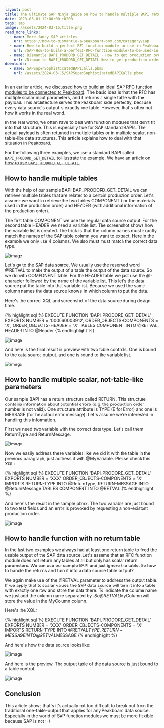 ```yaml
---
layout: post
title: The ultimate SAP Ninja guide on how to handle multiple BAPI returns 
date: 2023-03-01 12:00:00 +0200
tags: sap
image: /assets/2024-03-15/title.png
read_more_links:
  - name: More fancy SAP articles
    url: https://how-to-dismantle-a-peakboard-box.com/category/sap
  - name: How to build a perfect RFC function module to use in Peakboard
    url: /SAP-How-to-build-a-perfect-RFC-function-module-to-be-used-in-Peakboard.html
  - name: Dismantle BAPI_PRODORD_GET_DETAIL - How to get production order details from SAP
    url: /Dismantle-BAPI_PRODORD_GET_DETAIL-How-to-get-production-order-details-from-SAP.html
downloads:
  - name: SAPSuperSophisticatedBAPICalls.pbmx
    url: /assets/2024-03-15/SAPSuperSophisticatedBAPICalls.pbmx
---
```


In an earlier article, we discussed [how to build an ideal SAP RFC function modules to be connected to Peakboard](/SAP-How-to-build-a-perfect-RFC-function-module-to-be-used-in-Peakboard.html). The basic idea is that the RFC has multiple scalar input parameters, and it returns a single table with the payload. This architecture serves the Peakboard side perfectly, because every data source's output is exactly one table. However, that's often not how it works in the real world.

In the real world, we often have to deal with function modules that don't fit into that structure. This is especially true for SAP standard BAPIs. The actual payload is often returned in multiple tables or in multiple scalar, non-table-like data structures. This article explains how to deal with that situation in Peakboard.

For the following three examples, we use a standard BAPI called `BAPI_PRODORD_GET_DETAIL` to illustrate the example. We have an article on [how to use `BAPI_PRODORD_GET_DETAIL`](/Dismantle-BAPI_PRODORD_GET_DETAIL-How-to-get-production-order-details-from-SAP.html).

## How to handle multiple tables

With the help of our sample BAPI BAPI_PRODORD_GET_DETAIL we can retrieve multiple tables that are related to a certain production order. Let's assume we want to retrieve the two tables COMPONENT (for the materials used in the production order) and HEADER (with additional information of the production order). 

The first table COMPONENT we use the regular data source output. For the second table HEADER we need a variable list. The screenshot shows how the variable list is created. The trick is, that the column names must exactly match the names of the SAP table column you want to extract. Here in the example we only use 4 columns. We also must must match the correct data type. 

![image](/assets/2024-03-15/010.png)

Let's go to the SAP data source. We usually use the reserved word @RETVAL to make the output of a table the output of the data source. So we do with COMPONENT table. For the HEADER table we just use the @-character followed by the name of the variable list. This let's the data source put the table into that variable list. Because we used the same column names the data source knows, in which column to put the data.

Here's the correct XQL and screenshot of the data source during design time.

{% highlight sql %}
EXECUTE FUNCTION 'BAPI_PRODORD_GET_DETAIL'
   EXPORTS
      NUMBER = '000060003912',
      ORDER_OBJECTS-COMPONENTS = 'X',
      ORDER_OBJECTS-HEADER = 'X'
   TABLES
      COMPONENT INTO @RETVAL,
      HEADER INTO @Header
{% endhighlight %}

![image](/assets/2024-03-15/020.png)

And here is the final result in preview with two table controls. One is bound to the data source output. and one is bound to the variable list.

![image](/assets/2024-03-15/030.png)

## How to handle multiple scalar, not-table-like parameters

Our sample BAPI has a return structure called RETURN. This structure contains information about potential errors (e.g. the production order number is not valid). One structure attribute is TYPE (E for Error) and one is MESSAGE (for he actaul error message). Let's assume we're interested in handling this information.

First we need two variable with the correct data type. Let's call them ReturnType and ReturnMessage.

![image](/assets/2024-03-15/040.png)

Now we easily address these variables like we did it with the table in the previous paragraph, just address it with @MyVariable. Please check this XQL:

{% highlight sql %}
EXECUTE FUNCTION 'BAPI_PRODORD_GET_DETAIL'
   EXPORTS
      NUMBER = 'XXX',
      ORDER_OBJECTS-COMPONENTS = 'X'
   IMPORTS
      RETURN-TYPE INTO @ReturnType,
      RETURN-MESSAGE INTO @ReturnMessage
   TABLES
      COMPONENT INTO @RETVAL
{% endhighlight %}

And here's the result in the sample pbmx. The two variable are just bound to two test fields and an error is provoked by requesting a non-existant production order.

![image](/assets/2024-03-15/050.png)

## How to handle function with no return table

In the last two examples we always had at least one return table to feed the usable output of the SAP data source. Let's assume that an RFC function module does not return any tables at all but only has scalar return parameters. We can use our sample BAPI and just ignore the table. So how to handle the returns and turn it into a data source table output?

We again make use of the @RETVAL parameter to address the output table. If we apply that to scalar values the SAP data source will turn it into a table with exactly one row and store the data there. To indicate the column name we just add the column name separated by $. So @RETVAL$MyColumn will store the value in the MyColumn column.

Here's the XQL:

{% highlight sql %}
EXECUTE FUNCTION 'BAPI_PRODORD_GET_DETAIL'
   EXPORTS
      NUMBER = 'XXX',
      ORDER_OBJECTS-COMPONENTS = 'X'
   IMPORTS
      RETURN-TYPE INTO @RETVAL$TYPE,
      RETURN-MESSAGE INTO @RETVAL$MESSAGE
{% endhighlight %}

And here's how the data source looks like:

![image](/assets/2024-03-15/060.png)

And here is the preview. The output table of the data source is just bound to a table control.

![image](/assets/2024-03-15/070.png)

## Conclusion

This article shows that's it's actually not too difficult to break out from the traditional one-table-output that applies for any Peakboard data source. Especially in the world of SAP function modules we must be more flexible because SAP is not :-)




